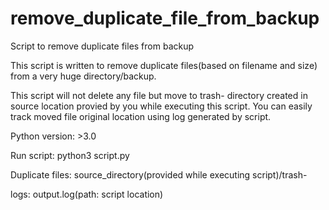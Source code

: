 # remove_duplicate_file_from_backup
Script to remove duplicate files from backup

This script is written to remove duplicate files(based on filename and size) from a very huge directory/backup.

This script will not delete any file but move to trash- directory created in source location provied by you while executing this script.
You can easily track moved file original location using log generated by script.



Python version: >3.0

Run script: python3 script.py

Duplicate files: source_directory(provided while executing script)/trash-

logs: output.log(path: script location)

